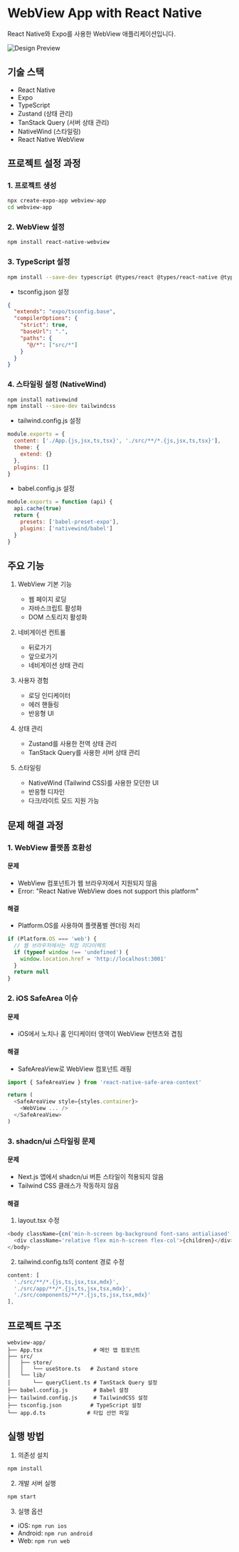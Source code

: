 # WebView App with React Native

React Native와 Expo를 사용한 WebView 애플리케이션입니다.

![Design Preview](./assets/images/design.png)

## 기술 스택

- React Native
- Expo
- TypeScript
- Zustand (상태 관리)
- TanStack Query (서버 상태 관리)
- NativeWind (스타일링)
- React Native WebView

## 프로젝트 설정 과정

### 1. 프로젝트 생성

```bash
npx create-expo-app webview-app
cd webview-app
```

### 2. WebView 설정

```bash
npm install react-native-webview
```

### 3. TypeScript 설정

```bash
npm install --save-dev typescript @types/react @types/react-native @typescript-eslint/eslint-plugin @typescript-eslint/parser
```

- tsconfig.json 설정

```json
{
  "extends": "expo/tsconfig.base",
  "compilerOptions": {
    "strict": true,
    "baseUrl": ".",
    "paths": {
      "@/*": ["src/*"]
    }
  }
}
```

### 4. 스타일링 설정 (NativeWind)

```bash
npm install nativewind
npm install --save-dev tailwindcss
```

- tailwind.config.js 설정

```javascript
module.exports = {
  content: ['./App.{js,jsx,ts,tsx}', './src/**/*.{js,jsx,ts,tsx}'],
  theme: {
    extend: {}
  },
  plugins: []
}
```

- babel.config.js 설정

```javascript
module.exports = function (api) {
  api.cache(true)
  return {
    presets: ['babel-preset-expo'],
    plugins: ['nativewind/babel']
  }
}
```

## 주요 기능

1. WebView 기본 기능

   - 웹 페이지 로딩
   - 자바스크립트 활성화
   - DOM 스토리지 활성화

2. 네비게이션 컨트롤

   - 뒤로가기
   - 앞으로가기
   - 네비게이션 상태 관리

3. 사용자 경험

   - 로딩 인디케이터
   - 에러 핸들링
   - 반응형 UI

4. 상태 관리

   - Zustand를 사용한 전역 상태 관리
   - TanStack Query를 사용한 서버 상태 관리

5. 스타일링
   - NativeWind (Tailwind CSS)를 사용한 모던한 UI
   - 반응형 디자인
   - 다크/라이트 모드 지원 가능

## 문제 해결 과정

### 1. WebView 플랫폼 호환성

#### 문제

- WebView 컴포넌트가 웹 브라우저에서 지원되지 않음
- Error: "React Native WebView does not support this platform"

#### 해결

- Platform.OS를 사용하여 플랫폼별 렌더링 처리

```typescript
if (Platform.OS === 'web') {
  // 웹 브라우저에서는 직접 리다이렉트
  if (typeof window !== 'undefined') {
    window.location.href = 'http://localhost:3001'
  }
  return null
}
```

### 2. iOS SafeArea 이슈

#### 문제

- iOS에서 노치나 홈 인디케이터 영역이 WebView 컨텐츠와 겹침

#### 해결

- SafeAreaView로 WebView 컴포넌트 래핑

```typescript
import { SafeAreaView } from 'react-native-safe-area-context'

return (
  <SafeAreaView style={styles.container}>
    <WebView ... />
  </SafeAreaView>
)
```

### 3. shadcn/ui 스타일링 문제

#### 문제

- Next.js 앱에서 shadcn/ui 버튼 스타일이 적용되지 않음
- Tailwind CSS 클래스가 작동하지 않음

#### 해결

1. layout.tsx 수정

```typescript
<body className={cn('min-h-screen bg-background font-sans antialiased', inter.className)}>
  <div className='relative flex min-h-screen flex-col'>{children}</div>
</body>
```

2. tailwind.config.ts의 content 경로 수정

```typescript
content: [
  './src/**/*.{js,ts,jsx,tsx,mdx}',
  './src/app/**/*.{js,ts,jsx,tsx,mdx}',
  './src/components/**/*.{js,ts,jsx,tsx,mdx}'
],
```

## 프로젝트 구조

```
webview-app/
├── App.tsx                # 메인 앱 컴포넌트
├── src/
│   ├── store/
│   │   └── useStore.ts   # Zustand store
│   └── lib/
│       └── queryClient.ts # TanStack Query 설정
├── babel.config.js        # Babel 설정
├── tailwind.config.js     # TailwindCSS 설정
├── tsconfig.json         # TypeScript 설정
└── app.d.ts             # 타입 선언 파일
```

## 실행 방법

1. 의존성 설치

```bash
npm install
```

2. 개발 서버 실행

```bash
npm start
```

3. 실행 옵션

- iOS: `npm run ios`
- Android: `npm run android`
- Web: `npm run web`
